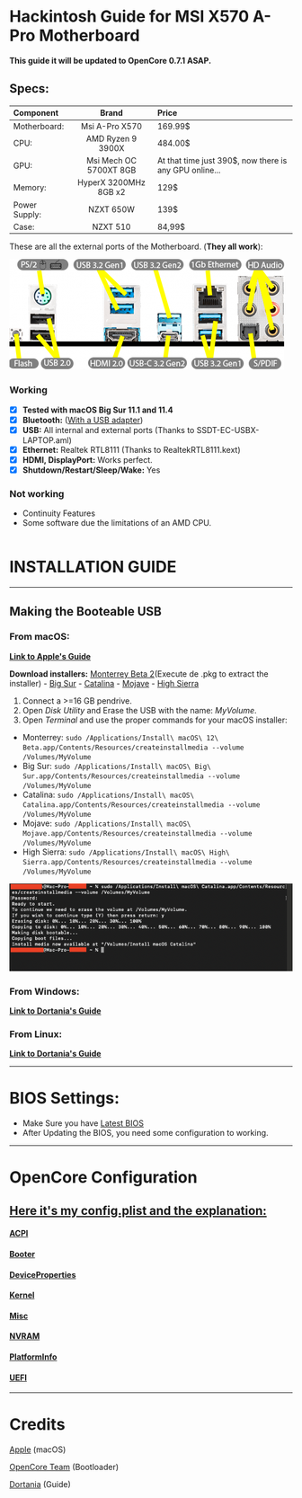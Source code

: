 # Hackintosh Guide for **MSI X570 A-Pro Motherboard**

**This guide it will be updated to OpenCore 0.7.1 ASAP.**

## Specs:
| Component | Brand | Price |
|:--- |:---:|:--- |
| Motherboard:  | Msi A-Pro X570 | 169.99$ |
| CPU: | AMD Ryzen 9 3900X | 484.00$ |
| GPU: | Msi Mech OC 5700XT 8GB | At that time just 390$, now there is any GPU online... |
| Memory: | HyperX 3200MHz 8GB x2 | 129$ |
| Power Supply: | NZXT 650W | 139$ |
| Case: | NZXT 510 | 84,99$ |

These are all the external ports of the Motherboard. (**They all work**):

![MSI X570 A-PRO Layout](/Docs/Images/Guide/IO_layout.png)

### Working
- [x] **Tested with macOS Big Sur 11.1 and 11.4**
- [x] **Bluetooth:** ([With a USB adapter](amazon.com))
- [x] **USB:** All internal and external ports (Thanks to SSDT-EC-USBX-LAPTOP.aml)
- [x] **Ethernet:** Realtek RTL8111 (Thanks to RealtekRTL8111.kext)
- [x] **HDMI, DisplayPort:** Works perfect. 
- [x] **Shutdown/Restart/Sleep/Wake:** Yes

### Not working
- Continuity Features
- Some software due the limitations of an AMD CPU.


```bash
```

# INSTALLATION GUIDE

---

## Making the Booteable USB

### From macOS:
[**Link to Apple's Guide**](https://support.apple.com/en-us/HT201372)

**Download installers:** [Monterrey Beta 2](http://swcdn.apple.com/content/downloads/54/23/071-59953-A_U9D4NB05NR/nqzt71pnylsuux326a4vqexb33oz0auhas/InstallAssistant.pkg)(Execute de .pkg to extract the installer) - [Big Sur](https://itunes.apple.com/us/app/macos-big-sur/id1526878132) - [Catalina](https://itunes.apple.com/us/app/macos-catalina/id1466841314) - [Mojave](https://itunes.apple.com/us/app/macos-mojave/id1398502828) - [High Sierra](https://itunes.apple.com/us/app/macos-high-sierra/id1246284741)

1. Connect a >=16 GB pendrive.
2. Open *Disk Utility* and Erase the USB with the name: *MyVolume*.
3. Open *Terminal* and use the proper commands for your macOS installer:
- Monterrey: `sudo /Applications/Install\ macOS\ 12\ Beta.app/Contents/Resources/createinstallmedia --volume /Volumes/MyVolume`
- Big Sur: `sudo /Applications/Install\ macOS\ Big\ Sur.app/Contents/Resources/createinstallmedia --volume /Volumes/MyVolume`
- Catalina: `sudo /Applications/Install\ macOS\ Catalina.app/Contents/Resources/createinstallmedia --volume /Volumes/MyVolume`
- Mojave: `sudo /Applications/Install\ macOS\ Mojave.app/Contents/Resources/createinstallmedia --volume /Volumes/MyVolume`
- High Sierra: `sudo /Applications/Install\ macOS\ High\ Sierra.app/Contents/Resources/createinstallmedia --volume /Volumes/MyVolume`

![Terminal](/Docs/Images/Guide/BootableUSB.png)

### From Windows:

[**Link to Dortania's Guide**](https://dortania.github.io/OpenCore-Install-Guide/installer-guide/winblows-install.html)

### From Linux:

[**Link to Dortania's Guide**](https://dortania.github.io/OpenCore-Install-Guide/installer-guide/linux-install.html)


---

# BIOS Settings:
- Make Sure you have [Latest BIOS](https://www.msi.com/Motherboard/support/X570-A-PRO#down-bios)
- After Updating the BIOS, you need some configuration to working.

---

# OpenCore Configuration

## [Here it's my config.plist and the explanation:](Docs/config.plist.md)
#### [ACPI](Docs/config.plist.md#acpi)
#### [Booter](Docs/config.plist.md#booter)
#### [DeviceProperties](Docs/config.plist.md#deviceproperties)
#### [Kernel](Docs/config.plist.md#kernel)
#### [Misc](Docs/config.plist.md#misc)
#### [NVRAM](Docs/config.plist.md#nvram)
#### [PlatformInfo](Docs/config.plist.md#platforminfo)
#### [UEFI](Docs/config.plist.md#uefi)

---

# Credits

[Apple](https://apple.com) (macOS)

[OpenCore Team](https://github.com/acidanthera/OpenCorePkg) (Bootloader)

[Dortania](https://dortania.github.io/OpenCore-Install-Guide/config-laptop.plist/amd.html#starting-point) (Guide)
